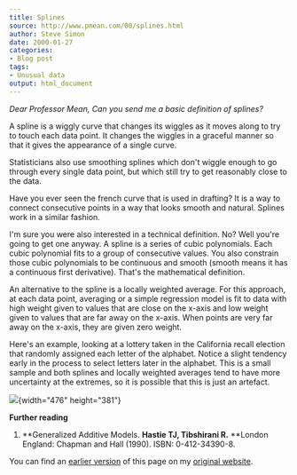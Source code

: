 ```yaml
---
title: Splines
source: http://www.pmean.com/00/splines.html
author: Steve Simon
date: 2000-01-27
categories:
- Blog post
tags:
- Unusual data
output: html_document
---
```

*Dear Professor Mean, Can you send me a basic definition of splines?*

<!---More--->

A spline is a wiggly curve that changes its wiggles as it moves along
to try to touch each data point. It changes the wiggles in a graceful
manner so that it gives the appearance of a single curve.

Statisticians also use smoothing splines which don't wiggle enough to
go through every single data point, but which still try to get
reasonably close to the data.

Have you ever seen the french curve that is used in drafting? It is a
way to connect consecutive points in a way that looks smooth and
natural. Splines work in a similar fashion.

I'm sure you were also interested in a technical definition. No? Well
you're going to get one anyway. A spline is a series of cubic
polynomials. Each cubic polynomial fits to a group of consecutive
values. You also constrain those cubic polynomials to be continuous
and smooth (smooth means it has a continuous first derivative).
That's the mathematical definition.

An alternative to the spline is a locally weighted average. For this
approach, at each data point, averaging or a simple regression model
is fit to data with high weight given to values that are close on the
x-axis and low weight given to values that are far away on the x-axis.
When points are very far away on the x-axis, they are given zero
weight.

Here's an example, looking at a lottery taken in the California
recall election that randomly assigned each letter of the alphabet.
Notice a slight tendency early in the process to select letters later
in the alphabet. This is a small sample and both splines and locally
weighted averages tend to have more uncertainty at the extremes, so it
is possible that this is just an artefact.

![](http://www.pmean.com/images/00/splines1.gif){width="476" height="381"}

**Further reading**

1.  **Generalized Additive Models.
    **Hastie TJ, Tibshirani R.**
    **London England: Chapman and Hall (1990).
    ISBN: 0-412-34390-8.

You can find an [earlier version][sim1] of this page on my [original website][sim2].

[sim1]: http://www.pmean.com/00/splines.html
[sim2]: http://www.pmean.com/original_site.html
